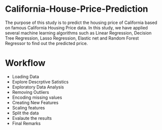 # California-House-Price-Prediction

The purpose of this study is to predict the housing price of California based on famous California Housing Price data.
In this study, we have applied several machine learning algorithms such as Linear Regression, Decision Tree Regression, Lasso Regression,
Elastic net and Random Forest Regressor to find out the predicted price.
# Workflow 
- Loading Data
- Explore Descrptive Satistics
- Exploratory Data Analysis
- Removing Outliers
- Encoding missing values
- Creating New Features
- Scaling features
- Split the data
- Evalaute the results
- Final Remarks

